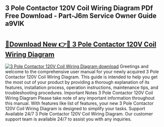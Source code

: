 ## 3 Pole Contactor 120V Coil Wiring Diagram PDf Free Download - Part-J6m Service Owner Guide a9VlK

# <h2><a href="http://dfk4qdt.blite.top/?on=3+Pole+Contactor+120V+Coil+Wiring+Diagram">🔗Download New 👉🔴 3 Pole Contactor 120V Coil Wiring Diagram</a></h2>

[![3 Pole Contactor 120V Coil Wiring Diagram download](https://i.imgur.com/lujVjoI.png)](http://dfk4qdt.blite.top/?on=3+Pole+Contactor+120V+Coil+Wiring+Diagram)
Greetings and welcome to the comprehensive user manual for your newly acquired 3 Pole Contactor 120V Coil Wiring Diagram. This guide is intended to help you get the most out of your product by providing a thorough explanation of its features, installation process, operation instructions, maintenance tips, and troubleshooting procedures. Important Notes 3 Pole Contactor 120V Coil Wiring Diagram Please take note of any important information throughout this manual. With features like list of features, your new 3 Pole Contactor 120V Coil Wiring Diagram is designed to simplify your tasks. Support Available 24/7 3 Pole Contactor 120V Coil Wiring Diagram. Our customer support team is available 24/7 to assist you with any inquiries.
